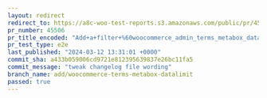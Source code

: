 ```yaml
---
layout: redirect
redirect_to: https://a8c-woo-test-reports.s3.amazonaws.com/public/pr/45506/e2e/index.html
pr_number: 45506
pr_title_encoded: "Add+a+filter+%60woocommerce_admin_terms_metabox_datalimit%60+to+change+the+data-limit+value+for+the+attributes+term+box"
pr_test_type: e2e
last_published: "2024-03-12 13:31:01 +0000"
commit_sha: a433b059006cd9721e812395639837e26bc11fa5
commit_message: "tweak changelog file wording"
branch_name: add/woocommerce-terms-metabox-datalimit
passed: true
---
```

